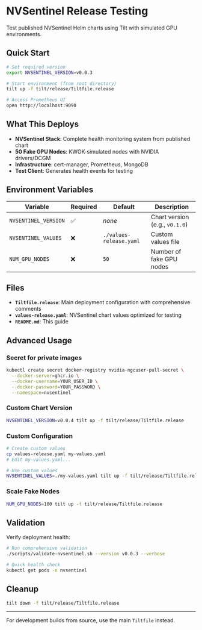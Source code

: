 # NVSentinel Release Testing

Test published NVSentinel Helm charts using Tilt with simulated GPU environments.

## Quick Start

```bash
# Set required version
export NVSENTINEL_VERSION=v0.0.3

# Start environment (from root directory)
tilt up -f tilt/release/Tiltfile.release

# Access Prometheus UI
open http://localhost:9090
```

## What This Deploys

- **NVSentinel Stack**: Complete health monitoring system from published chart
- **50 Fake GPU Nodes**: KWOK-simulated nodes with NVIDIA drivers/DCGM
- **Infrastructure**: cert-manager, Prometheus, MongoDB
- **Test Client**: Generates health events for testing

## Environment Variables

| Variable | Required | Default | Description                    |
|----------|----------|---------|--------------------------------|
| `NVSENTINEL_VERSION` | ✅ | _none_ | Chart version (e.g., `v0.1.0`) |
| `NVSENTINEL_VALUES` | ❌ | `./values-release.yaml` | Custom values file             |
| `NUM_GPU_NODES` | ❌ | `50` | Number of fake GPU nodes       |

## Files

- **`Tiltfile.release`**: Main deployment configuration with comprehensive comments
- **`values-release.yaml`**: NVSentinel chart values optimized for testing
- **`README.md`**: This guide

## Advanced Usage

### Secret for private images

```bash
kubectl create secret docker-registry nvidia-ngcuser-pull-secret \
  --docker-server=ghcr.io \
  --docker-username=YOUR_USER_ID \
  --docker-password=YOUR_PASSWORD \
  --namespace=nvsentinel
```

### Custom Chart Version
```bash
NVSENTINEL_VERSION=v0.0.4 tilt up -f tilt/release/Tiltfile.release
```

### Custom Configuration
```bash
# Create custom values
cp values-release.yaml my-values.yaml
# Edit my-values.yaml...

# Use custom values
NVSENTINEL_VALUES=./my-values.yaml tilt up -f tilt/release/Tiltfile.release
```

### Scale Fake Nodes
```bash
NUM_GPU_NODES=100 tilt up -f tilt/release/Tiltfile.release
```

## Validation

Verify deployment health:
```bash
# Run comprehensive validation
./scripts/validate-nvsentinel.sh --version v0.0.3 --verbose

# Quick health check
kubectl get pods -n nvsentinel
```

## Cleanup

```bash
tilt down -f tilt/release/Tiltfile.release
```

---

For development builds from source, use the main `Tiltfile` instead.
